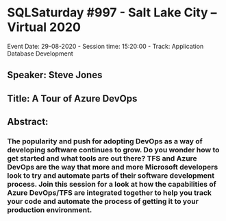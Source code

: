 # SQLSaturday #997 - Salt Lake City – Virtual 2020
Event Date: 29-08-2020 - Session time: 15:20:00 - Track: Application  Database Development
## Speaker: Steve Jones
## Title: A Tour of Azure DevOps
## Abstract:
### The popularity and push for adopting DevOps as a way of developing software continues to grow. Do you wonder how to get started and what tools are out there? TFS and Azure DevOps are the way that more and more Microsoft developers look to try and automate parts of their software development process. Join this session for a look at how the capabilities of Azure DevOps/TFS are integrated together to help you track your code and automate the process of getting it to your production environment.
